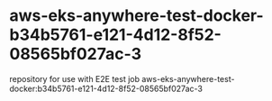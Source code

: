 # aws-eks-anywhere-test-docker-b34b5761-e121-4d12-8f52-08565bf027ac-3
repository for use with E2E test job aws-eks-anywhere-test-docker:b34b5761-e121-4d12-8f52-08565bf027ac-3
